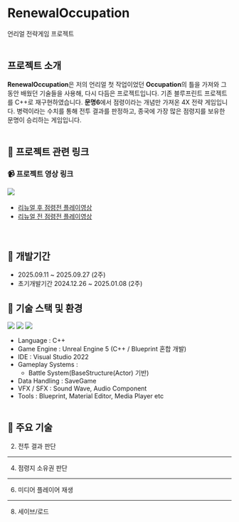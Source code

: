 # RenewalOccupation
언리얼 전략게임 프로젝트<br><br>

## 프로젝트 소개
**RenewalOccupation**은 저의 언리얼 첫 작업이었던 **Occupation**의 틀을 가져와 그동안 배웠던 기술들을 사용해, 다시 다듬은 프로젝트입니다.
기존 블루프린트 프로젝트를 C++로 재구현하였습니다.
**문명6**에서 점령이라는 개념만 가져온 4X 전략 게임입니다. 병력이라는 수치를 통해 전투 결과를 판정하고, 종국에 가장 많은 점령지를 보유한 문명이 승리하는 게임입니다.
<br><br>

## 🔗 프로젝트 관련 링크

### 📹 프로젝트 영상 링크<br>

![](https://img.shields.io/badge/YouTube-FF0000?style=for-the-badge&logo=youtube&logoColor=white)&nbsp;&nbsp;
- [리뉴얼 후 점령전 플레이영상](https://youtu.be/eJB83VBuzRg "리뉴얼점령전 영상")
- [리뉴얼 전 점령전 플레이영상](https://youtu.be/Kvh-vPBiEpQ "원조점령전 영상")
<br><br><br>

## 📆 개발기간
+ 2025.09.11 ~ 2025.09.27 (2주) <br>
+ 초기개발기간 2024.12.26 ~ 2025.01.08 (2주) <br>

## 🧰 기술 스택 및 환경
![](https://img.shields.io/badge/C%2B%2B-00599C?style=for-the-badge&logo=c%2B%2B&logoColor=white) ![](	https://img.shields.io/badge/unrealengine-%23313131.svg?style=for-the-badge&logo=unrealengine&logoColor=white)
![](https://img.shields.io/badge/Visual_Studio-5C2D91?style=for-the-badge&logo=visual%20studio&logoColor=white)
- Language : C++
- Game Engine : Unreal Engine 5 (C++ / Blueprint 혼합 개발)
- IDE : Visual Studio 2022
- Gameplay Systems :
  - Battle System(BaseStructure(Actor) 기반)
- Data Handling : SaveGame
- VFX / SFX : Sound Wave, Audio Component
- Tools : Blueprint, Material Editor, Media Player etc
<br><br>

## 🔧 주요 기술
2. 전투 결과 판단
---
4. 점령지 소유권 판단
---
6. 미디어 플레이어 재생
---
8. 세이브/로드
